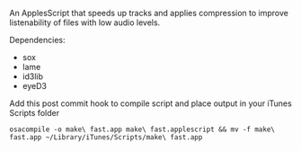 
An ApplesScript that speeds up tracks and applies compression to improve listenability of files with low audio levels.

Dependencies:

* sox
* lame
* id3lib
* eyeD3

Add this post commit hook to compile script and place output in your iTunes Scripts folder

``` Shell
osacompile -o make\ fast.app make\ fast.applescript && mv -f make\ fast.app ~/Library/iTunes/Scripts/make\ fast.app
```
